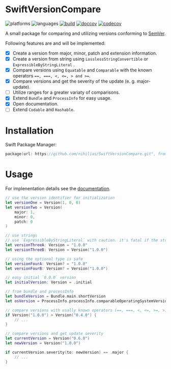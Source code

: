# SwiftVersionCompare

![platforms](https://img.shields.io/badge/platforms-macOS%20%7C%20iOS%20%7C%20tvOS%20%7C%20watchOS-lightgrey.svg)
![languages](https://img.shields.io/badge/swift-5.0%20%7C%205.1%20%7C%205.2%20%7C%205.3-orange.svg)
[![build](https://github.com/nihilias/SwiftVersionCompare/workflows/build/badge.svg)](https://github.com/nihilias/SwiftVersionCompare/actions)
[![doccov](https://mflknr.github.io/SwiftVersionCompare/badge.svg?sanitize=true)](https://mflknr.github.io/SwiftVersionCompare/)
[![codecov](https://codecov.io/gh/nihilias/SwiftVersionCompare/branch/develop/graph/badge.svg?token=6EAG2J8DMU)](https://codecov.io/gh/nihilias/SwiftVersionCompare)

A small package for comparing and utilizing versions conforming to [SemVer](https://semver.org).

Following features are and will be implemented:

- [x] Create a version from major, minor, patch and extension information.
- [x] Create a version from string using `LosslessStringConvertible` or `ExpressibleByStringLiteral` .
- [x] Compare versions using `Equatable` and `Comparable` with the known operators `==, ===, <, <=, > and >=`.
- [x] Compare versions and get the severity of the update (e. g. major-update).
- [ ] Utilize ranges for a greater variaty of comparisons.
- [x] Extend `Bundle` and `ProcessInfo` for easy usage.
- [x] Open documentation.
- [ ] Extend `Codable` and `Hashable`.

# Installation

Swift Package Manager:

```swift
package(url: https://github.com/nihilias/SwiftVersionCompare.git", from: "0.6.0"))
```

# Usage

For implenentation details see the [documentation](https://mflknr.github.io/SwiftVersionCompare/).

```swift
// use the version identifier for initialization
let versionOne = Version(1, 0, 0)
let versionTwo = Version(
    major: 1,
    minor: 0,
    patch: 0
)

// use strings
// use `ExpressibleByStringLiteral` with caution. it's fatal if the string is not a `SemVer` version
let versionThreeA: Version = "1.0.0" 
let versionThreeB: Version = Version("1.0.0")

// using the optional type is safe
let versionFourA: Version? = "1.0.0"
let versionFourB: Version? = Version("1.0.0")

// easy initial `0.0.0` version
let initialVersion: Version = .initial

// from bundle and processInfo
let bundleVersion = Bundle.main.shortVersion
let osVersion = ProcessInfo.processInfo.comparableOperatingSystemVersion

// compare versions with usally known operators (==, ===, <, <=, >=, >)
if Version("1.0.0") > Version("0.4.0") {
    // ...
}

// compare versions and get update severity
let currentVersion = Version("0.6.0")
let newVersion = Version("1.0.0")

if currentVersion.severity(to: newVersion) == .major {
    // ...
}
```


